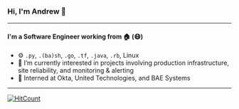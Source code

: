 ### Hi, I'm Andrew 👋
---
#### I'm a Software Engineer working from 🏠 (😷)

- ⚙️ `.py`, `.(ba)sh`, `.go`, `.tf`, `.java`, `.rb`, Linux
- 🌱 I’m currently interested in projects involving production infrastructure, site reliability, and monitoring & alerting
- 🐣 Interned at Okta, United Technologies, and BAE Systems

---

[![HitCount](http://hits.dwyl.com/astpierre/astpierre.svg)](http://hits.dwyl.com/astpierre/astpierre)
